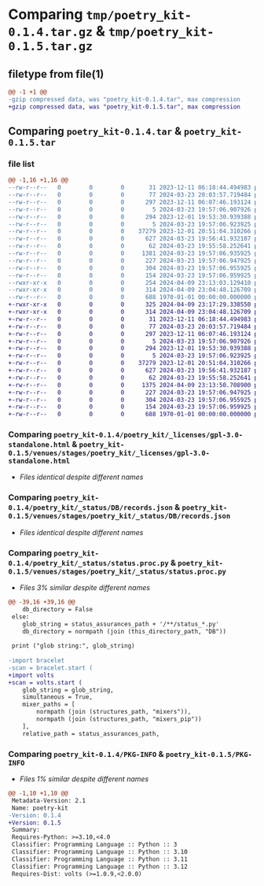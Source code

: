 # Comparing `tmp/poetry_kit-0.1.4.tar.gz` & `tmp/poetry_kit-0.1.5.tar.gz`

## filetype from file(1)

```diff
@@ -1 +1 @@
-gzip compressed data, was "poetry_kit-0.1.4.tar", max compression
+gzip compressed data, was "poetry_kit-0.1.5.tar", max compression
```

## Comparing `poetry_kit-0.1.4.tar` & `poetry_kit-0.1.5.tar`

### file list

```diff
@@ -1,16 +1,16 @@
--rw-r--r--   0        0        0       31 2023-12-11 06:18:44.494983 poetry_kit-0.1.4/poetry_kit/__init__.py
--rw-r--r--   0        0        0       77 2024-03-23 20:03:57.719484 poetry_kit-0.1.4/poetry_kit/__itinerary/later.S.HTML
--rw-r--r--   0        0        0      297 2023-12-11 06:07:46.193124 poetry_kit-0.1.4/poetry_kit/_clique/__init__.py
--rw-r--r--   0        0        0        5 2024-03-23 19:57:06.907926 poetry_kit-0.1.4/poetry_kit/_clique/__pycache__/__init__.cpython-311.pyc
--rw-r--r--   0        0        0      294 2023-12-01 19:53:30.939388 poetry_kit-0.1.4/poetry_kit/_clique/group/__init__.py
--rw-r--r--   0        0        0        5 2024-03-23 19:57:06.923925 poetry_kit-0.1.4/poetry_kit/_clique/group/__pycache__/__init__.cpython-311.pyc
--rw-r--r--   0        0        0    37279 2023-12-01 20:51:04.310266 poetry_kit-0.1.4/poetry_kit/_licenses/gpl-3.0-standalone.html
--rw-r--r--   0        0        0      627 2024-03-23 19:56:41.932187 poetry_kit-0.1.4/poetry_kit/_status/DB/records.json
--rw-r--r--   0        0        0       62 2024-03-23 19:55:58.252641 poetry_kit-0.1.4/poetry_kit/_status/monitors/status_1.py
--rw-r--r--   0        0        0     1381 2024-03-23 19:57:06.935925 poetry_kit-0.1.4/poetry_kit/_status/status.proc.py
--rw-r--r--   0        0        0      227 2024-03-23 19:57:06.947925 poetry_kit-0.1.4/poetry_kit/license.S.HTML
--rw-r--r--   0        0        0      304 2024-03-23 19:57:06.955925 poetry_kit-0.1.4/poetry_kit/mixer.MD
--rw-r--r--   0        0        0      154 2024-03-23 19:57:06.959925 poetry_kit-0.1.4/poetry_kit/mixer.S.HTML
--rwxr-xr-x   0        0        0      254 2024-04-09 23:13:03.129410 poetry_kit-0.1.4/pyproject.toml
--rwxr-xr-x   0        0        0      314 2024-04-09 23:04:48.126709 poetry_kit-0.1.4/readme.md
--rw-r--r--   0        0        0      688 1970-01-01 00:00:00.000000 poetry_kit-0.1.4/PKG-INFO
+-rwxr-xr-x   0        0        0      325 2024-04-09 23:17:29.338550 poetry_kit-0.1.5/pyproject.toml
+-rwxr-xr-x   0        0        0      314 2024-04-09 23:04:48.126709 poetry_kit-0.1.5/readme.md
+-rw-r--r--   0        0        0       31 2023-12-11 06:18:44.494983 poetry_kit-0.1.5/venues/stages/poetry_kit/__init__.py
+-rw-r--r--   0        0        0       77 2024-03-23 20:03:57.719484 poetry_kit-0.1.5/venues/stages/poetry_kit/__itinerary/later.S.HTML
+-rw-r--r--   0        0        0      297 2023-12-11 06:07:46.193124 poetry_kit-0.1.5/venues/stages/poetry_kit/_clique/__init__.py
+-rw-r--r--   0        0        0        5 2024-03-23 19:57:06.907926 poetry_kit-0.1.5/venues/stages/poetry_kit/_clique/__pycache__/__init__.cpython-311.pyc
+-rw-r--r--   0        0        0      294 2023-12-01 19:53:30.939388 poetry_kit-0.1.5/venues/stages/poetry_kit/_clique/group/__init__.py
+-rw-r--r--   0        0        0        5 2024-03-23 19:57:06.923925 poetry_kit-0.1.5/venues/stages/poetry_kit/_clique/group/__pycache__/__init__.cpython-311.pyc
+-rw-r--r--   0        0        0    37279 2023-12-01 20:51:04.310266 poetry_kit-0.1.5/venues/stages/poetry_kit/_licenses/gpl-3.0-standalone.html
+-rw-r--r--   0        0        0      627 2024-03-23 19:56:41.932187 poetry_kit-0.1.5/venues/stages/poetry_kit/_status/DB/records.json
+-rw-r--r--   0        0        0       62 2024-03-23 19:55:58.252641 poetry_kit-0.1.5/venues/stages/poetry_kit/_status/monitors/status_1.py
+-rw-r--r--   0        0        0     1375 2024-04-09 23:13:50.708900 poetry_kit-0.1.5/venues/stages/poetry_kit/_status/status.proc.py
+-rw-r--r--   0        0        0      227 2024-03-23 19:57:06.947925 poetry_kit-0.1.5/venues/stages/poetry_kit/license.S.HTML
+-rw-r--r--   0        0        0      304 2024-03-23 19:57:06.955925 poetry_kit-0.1.5/venues/stages/poetry_kit/mixer.MD
+-rw-r--r--   0        0        0      154 2024-03-23 19:57:06.959925 poetry_kit-0.1.5/venues/stages/poetry_kit/mixer.S.HTML
+-rw-r--r--   0        0        0      688 1970-01-01 00:00:00.000000 poetry_kit-0.1.5/PKG-INFO
```

### Comparing `poetry_kit-0.1.4/poetry_kit/_licenses/gpl-3.0-standalone.html` & `poetry_kit-0.1.5/venues/stages/poetry_kit/_licenses/gpl-3.0-standalone.html`

 * *Files identical despite different names*

### Comparing `poetry_kit-0.1.4/poetry_kit/_status/DB/records.json` & `poetry_kit-0.1.5/venues/stages/poetry_kit/_status/DB/records.json`

 * *Files identical despite different names*

### Comparing `poetry_kit-0.1.4/poetry_kit/_status/status.proc.py` & `poetry_kit-0.1.5/venues/stages/poetry_kit/_status/status.proc.py`

 * *Files 3% similar despite different names*

```diff
@@ -39,16 +39,16 @@
 	db_directory = False
 else:
 	glob_string = status_assurances_path + '/**/status_*.py'
 	db_directory = normpath (join (this_directory_path, "DB"))
 
 print ("glob string:", glob_string)
 
-import bracelet
-scan = bracelet.start (
+import volts
+scan = volts.start (
 	glob_string = glob_string,
 	simultaneous = True,
 	mixer_paths = [
 		normpath (join (structures_path, "mixers")),
 		normpath (join (structures_path, "mixers_pip"))
 	],
 	relative_path = status_assurances_path,
```

### Comparing `poetry_kit-0.1.4/PKG-INFO` & `poetry_kit-0.1.5/PKG-INFO`

 * *Files 1% similar despite different names*

```diff
@@ -1,10 +1,10 @@
 Metadata-Version: 2.1
 Name: poetry-kit
-Version: 0.1.4
+Version: 0.1.5
 Summary: 
 Requires-Python: >=3.10,<4.0
 Classifier: Programming Language :: Python :: 3
 Classifier: Programming Language :: Python :: 3.10
 Classifier: Programming Language :: Python :: 3.11
 Classifier: Programming Language :: Python :: 3.12
 Requires-Dist: volts (>=1.0.9,<2.0.0)
```

